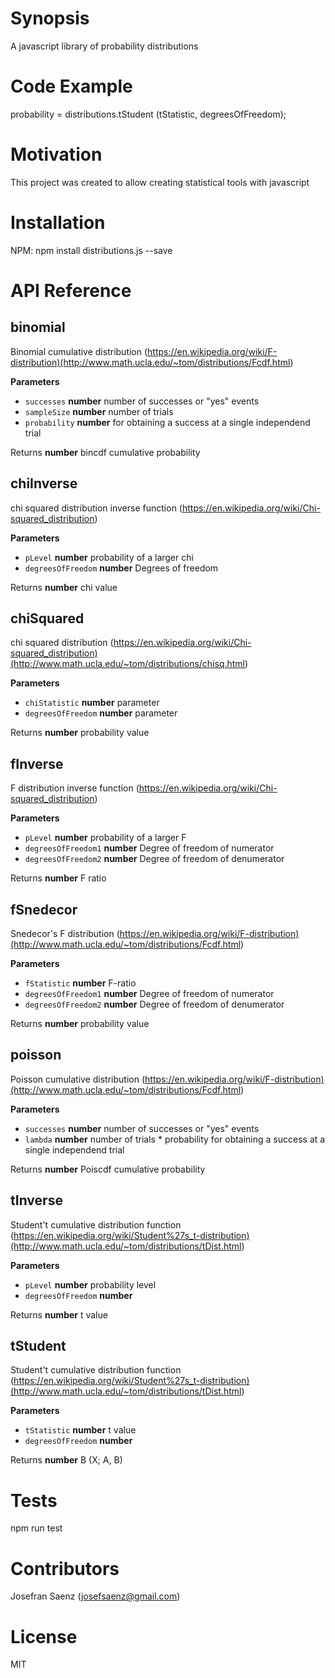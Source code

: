 # Synopsis

A javascript library of probability distributions 

# Code Example

probability = distributions.tStudent (tStatistic, degreesOfFreedom);

# Motivation

This project was created to allow creating statistical tools with javascript

# Installation

NPM: npm install distributions.js --save

# API Reference

## binomial

Binomial cumulative distribution (<https://en.wikipedia.org/wiki/F-distribution)(http://www.math.ucla.edu/~tom/distributions/Fcdf.html>)

**Parameters**

-   `successes` **number** number of successes or "yes" events
-   `sampleSize` **number** number of trials
-   `probability` **number** for obtaining a success at a single independend trial

Returns **number** bincdf cumulative probability

## chiInverse

chi squared distribution inverse function (<https://en.wikipedia.org/wiki/Chi-squared_distribution>)

**Parameters**

-   `pLevel` **number** probability of a larger chi
-   `degreesOfFreedom` **number** Degrees of freedom

Returns **number** chi value

## chiSquared

chi squared  distribution (<https://en.wikipedia.org/wiki/Chi-squared_distribution)(http://www.math.ucla.edu/~tom/distributions/chisq.html>)

**Parameters**

-   `chiStatistic` **number** parameter
-   `degreesOfFreedom` **number** parameter

Returns **number** probability value

## fInverse

F distribution inverse function (<https://en.wikipedia.org/wiki/Chi-squared_distribution>)

**Parameters**

-   `pLevel` **number** probability of a larger F
-   `degreesOfFreedom1` **number** Degree of freedom of numerator
-   `degreesOfFreedom2` **number** Degree of freedom of denumerator

Returns **number** F ratio

## fSnedecor

Snedecor's F distribution (<https://en.wikipedia.org/wiki/F-distribution)(http://www.math.ucla.edu/~tom/distributions/Fcdf.html>)

**Parameters**

-   `fStatistic` **number** F-ratio
-   `degreesOfFreedom1` **number** Degree of freedom of numerator
-   `degreesOfFreedom2` **number** Degree of freedom of denumerator

Returns **number** probability value

## poisson

Poisson cumulative distribution (<https://en.wikipedia.org/wiki/F-distribution)(http://www.math.ucla.edu/~tom/distributions/Fcdf.html>)

**Parameters**

-   `successes` **number** number of successes or "yes" events
-   `lambda` **number** number of trials * probability for obtaining a success at a single independend trial

Returns **number** Poiscdf cumulative probability

## tInverse

Student't cumulative distribution function (<https://en.wikipedia.org/wiki/Student%27s_t-distribution)(http://www.math.ucla.edu/~tom/distributions/tDist.html>)

**Parameters**

-   `pLevel` **number** probability level
-   `degreesOfFreedom` **number** 

Returns **number** t value

## tStudent

Student't cumulative distribution function (<https://en.wikipedia.org/wiki/Student%27s_t-distribution)(http://www.math.ucla.edu/~tom/distributions/tDist.html>)

**Parameters**

-   `tStatistic` **number** t value
-   `degreesOfFreedom` **number** 

Returns **number** B (X; A, B)

# Tests

npm run test

# Contributors

Josefran Saenz (josefsaenz@gmail.com)

# License

MIT
